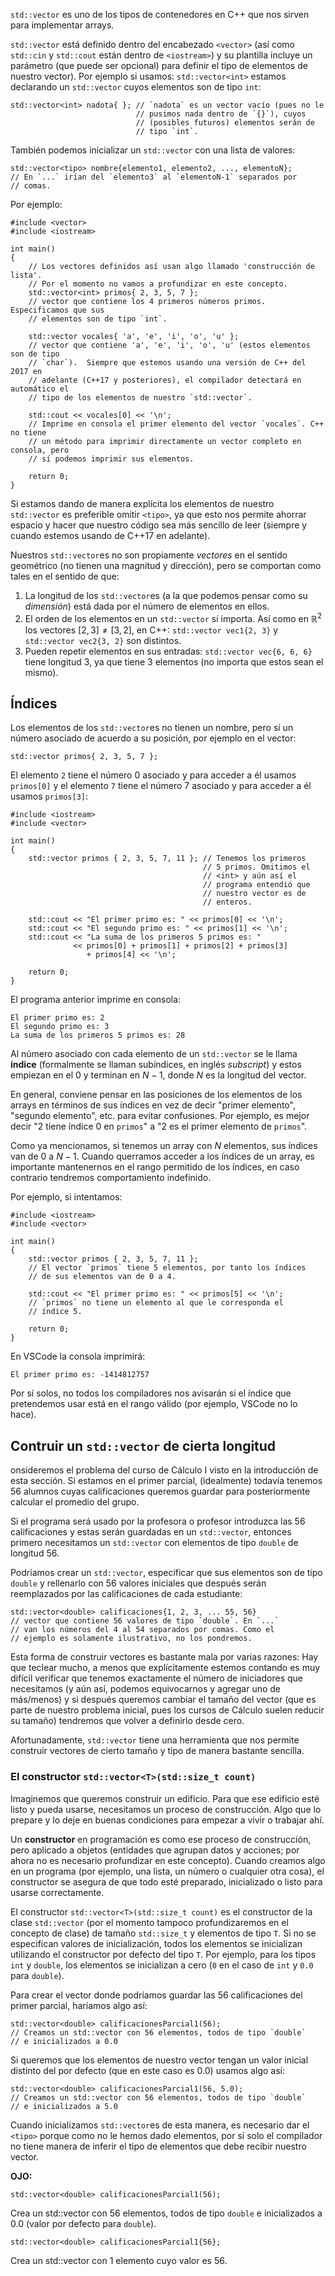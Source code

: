 `std::vector` es uno de los tipos de contenedores en C++ que nos sirven para implementar arrays.

`std::vector` está definido dentro del encabezado `<vector>` (así como `std::cin` y `std::cout` están dentro de `<iostream>`) y su plantilla incluye un parámetro (que puede ser opcional) para definir el tipo de elementos de nuestro vector). Por ejemplo si usamos: `std::vector<int>` estamos declarando un `std::vector` cuyos elementos son de tipo `int`:
```
std::vector<int> nadota{ }; // `nadota` es un vector vacío (pues no le 
                            // pusimos nada dentro de `{}`), cuyos 
                            // (posibles futuros) elementos serán de
                            // tipo `int`.
```

También podemos inicializar un `std::vector` con una lista de valores:
```
std::vector<tipo> nombre{elemento1, elemento2, ..., elementoN};
// En `...` irían del `elemento3` al `elementoN-1` separados por
// comas.
```

Por ejemplo:
```
#include <vector>
#include <iostream>

int main()
{
	// Los vectores definidos así usan algo llamado 'construcción de lista'.
 	// Por el momento no vamos a profundizar en este concepto.
	std::vector<int> primos{ 2, 3, 5, 7 }; 
	// vector que contiene los 4 primeros números primos. Especificamos que sus
	// elementos son de tipo `int`.
	
	std::vector vocales{ 'a', 'e', 'i', 'o', 'u' }; 
	// vector que contiene 'a', 'e', 'i', 'o', 'u' (estos elementos son de tipo
	// `char`).  Siempre que estemos usando una versión de C++ del 2017 en 
	// adelante (C++17 y posteriores), el compilador detectará en automático el
	// tipo de los elementos de nuestro `std::vector`.

	std::cout << vocales[0] << '\n'; 
	// Imprime en consola el primer elemento del vector `vocales`. C++ no tiene 
	// un método para imprimir directamente un vector completo en consola, pero 
	// sí podemos imprimir sus elementos.
                                                                          
	return 0;
}
```

Si estamos dando de manera explícita los elementos de nuestro `std::vector` es preferible omitir `<tipo>`, ya que esto nos permite ahorrar espacio y hacer que nuestro código sea más sencillo de leer (siempre y cuando estemos usando de C++17 en adelante).

Nuestros `std::vector`es no son propiamente *vectores* en el sentido geométrico (no tienen una magnitud y dirección), pero se comportan como tales en el sentido de que:
1. La longitud de los `std::vector`es (a la que podemos pensar como su *dimensión*) está dada por el número de elementos en ellos.
2. El orden de los elementos en un `std::vector` sí importa. Así como en $\mathbb{R}^2$ los vectores $[2, 3]\neq[3, 2]$, en C++: `std::vector vec1{2, 3}` y `std::vector vec2{3, 2}` son distintos.
3. Pueden repetir elementos en sus entradas: `std::vector vec{6, 6, 6}` tiene longitud 3, ya que tiene 3 elementos (no importa que estos sean el mismo).

## Índices

Los elementos de los `std::vector`es no tienen un nombre, pero sí un número asociado de acuerdo a su posición, por ejemplo en el vector:
```
std::vector primos{ 2, 3, 5, 7 };
```
El elemento `2` tiene el número 0 asociado y para acceder a él usamos `primos[0]` y el elemento `7` tiene el número 7 asociado y para acceder a él usamos `primos[3]`: 

```
#include <iostream>
#include <vector>

int main()
{
    std::vector primos { 2, 3, 5, 7, 11 }; // Tenemos los primeros
										   // 5 primos. Omitimos el
										   // <int> y aún así el 
										   // programa entendió que
										   // nuestro vector es de 
										   // enteros. 

    std::cout << "El primer primo es: " << primos[0] << '\n';
    std::cout << "El segundo primo es: " << primos[1] << '\n';
    std::cout << "La suma de los primeros 5 primos es: " 
	          << primos[0] + primos[1] + primos[2] + primos[3] 
			     + primos[4] << '\n';

    return 0;
}
```

El programa anterior imprime en consola:
```
El primer primo es: 2
El segundo primo es: 3
La suma de los primeros 5 primos es: 28
```

Al número asociado con cada elemento de un `std::vector` se le llama **índice** (formalmente se llaman subíndices, en inglés *subscript*) y estos empiezan en el $0$ y terminan en $N-1$, donde $N$ es la longitud del vector.

En general, conviene pensar en las posiciones de los elementos de los arrays en términos de sus índices en vez de decir "primer elemento", "segundo elemento", etc. para evitar confusiones. Por ejemplo, es mejor decir "$2$ tiene índice $0$ en `primos`" a "$2$ es el primer elemento de `primos`".

Como ya mencionamos, si tenemos un array con $N$ elementos, sus índices van de $0$ a $N-1$. Cuando querramos acceder a los índices de un array, es importante mantenernos en el rango permitido de los índices, en caso contrario tendremos comportamiento indefinido. 

Por ejemplo, si intentamos:
```
#include <iostream>
#include <vector>

int main()
{
    std::vector primos { 2, 3, 5, 7, 11 }; 
	// El vector `primos` tiene 5 elementos, por tanto los índices
	// de sus elementos van de 0 a 4.

    std::cout << "El primer primo es: " << primos[5] << '\n';
	// `primos` no tiene un elemento al que le corresponda el 
	// índice 5.

    return 0;
}
```

En VSCode la consola imprimirá:
```
El primer primo es: -1414812757
```

Por sí solos, no todos los compiladores nos avisarán si el índice que pretendemos usar está en el rango válido (por ejemplo, VSCode no lo hace).

## Contruir un `std::vector` de cierta longitud

onsideremos el problema del curso de Cálculo I visto en la introducción de esta sección. Si estamos en el primer parcial, (idealmente) todavía tenemos 56 alumnos cuyas calificaciones queremos guardar para posteriormente calcular el promedio del grupo. 

Si el programa será usado por la profesora o profesor introduzca las 56 calificaciones y estas serán guardadas en un `std::vector`, entonces primero necesitamos un `std::vector` con elementos de tipo `double` de longitud 56.

Podríamos crear un `std::vector`, especificar que sus elementos son de tipo `double` y rellenarlo con 56 valores iniciales que después serán reemplazados por las calificaciones de cada estudiante:
```
std::vector<double> calificaciones{1, 2, 3, ... 55, 56}
// vector que contiene 56 valores de tipo `double`. En `...`
// van los números del 4 al 54 separados por comas. Como el
// ejemplo es solamente ilustrativo, no los pondremos.
```

Esta forma de construir vectores es bastante mala por varias razones: Hay que teclear mucho, a menos que explícitamente estemos contando es muy difícil verificar que tenemos exactamente el número de iniciadores que necesitamos (y aún así, podemos equivocarnos y agregar uno de más/menos) y si después queremos cambiar el tamaño del vector (que es parte de nuestro problema inicial, pues los cursos de Cálculo suelen reducir su tamaño) tendremos que volver a definirlo desde cero.

Afortunadamente, `std::vector` tiene una herramienta que nos permite construir vectores de cierto tamaño y tipo de manera bastante sencilla.

### El constructor `std::vector<T>(std::size_t count)`

Imaginemos que queremos construir un edificio. Para que ese edificio esté listo y pueda usarse, necesitamos un proceso de construcción. Algo que lo prepare y lo deje en buenas condiciones para empezar a vivir o trabajar ahí.

Un **constructor** en programación es como ese proceso de construcción, pero aplicado a objetos (entidades que agrupan datos y acciones; por ahora no es necesario profundizar en este concepto). Cuando creamos algo en un programa (por ejemplo, una lista, un número o cualquier otra cosa), el constructor se asegura de que todo esté preparado, inicializado o listo para usarse correctamente.

El constructor `std::vector<T>(std::size_t count)` es el constructor de la clase `std::vector` (por el momento tampoco profundizaremos en el concepto de clase) de tamaño `std::size_t` y elementos de tipo `T`. Si no se especifican valores de inicialización, todos los elementos se inicializan utilizando el constructor por defecto del tipo `T`. Por ejemplo, para los tipos `int` y `double`, los elementos se inicializan a cero (`0`  en el caso de `int` y `0.0` para `double`).

Para crear el vector donde podríamos guardar las 56 calificaciones del primer parcial, haríamos algo así:
```
std::vector<double> calificacionesParcial1(56);
// Creamos un std::vector con 56 elementos, todos de tipo `double`
// e inicializados a 0.0
```

Si queremos que los elementos de nuestro vector tengan un valor inicial distinto del por defecto (que en este caso es 0.0) usamos algo así:
```
std::vector<double> calificacionesParcial1(56, 5.0);
// Creamos un std::vector con 56 elementos, todos de tipo `double`
// e inicializados a 5.0
```

Cuando inicializamos `std::vector`es de esta manera, es necesario dar el `<tipo>` porque como no le hemos dado elementos, por sí solo el compilador no tiene manera de inferir el tipo de elementos que debe recibir nuestro vector.

**OJO:**
```
std::vector<double> calificacionesParcial1(56);
```
Crea un std::vector con 56 elementos, todos de tipo `double` e inicializados a 0.0 (valor por defecto para `double`).

```
std::vector<double> calificacionesParcial1{56};
```
Crea un std::vector con 1 elemento cuyo valor es 56.
